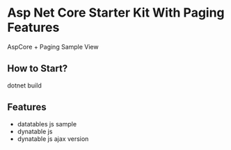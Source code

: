 # Asp Net Core Starter Kit With Paging Features

AspCore + Paging Sample View


## How to Start?

dotnet build



## Features

- datatables js sample
- dynatable js
- dynatable js ajax version
